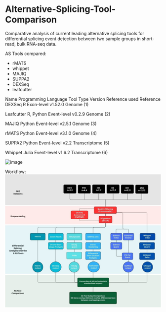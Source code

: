 # Alternative-Splicing-Tool-Comparison
Comparative analysis of current leading alternative splicing tools for differential splicing event detection between two sample groups in short-read, bulk RNA-seq data.

AS Tools compared:
- rMATS
- whippet
- MAJIQ
- SUPPA2
- DEXSeq
- leafcutter

Name	Programming Language	Tool Type	Version	Reference used	Reference
DEXSeq	R	Exon-level	v1.52.0	Genome	(1)

Leafcutter	R, Python	Event-level	v0.2.9	Genome	(2)

MAJIQ	Python	Event-level	v2.5.1	Genome	(3)

rMATS	Python	Event-level	v3.1.0	Genome	(4)

SUPPA2	Python	Event-level	v2.2	Transcriptome	(5)

Whippet	Julia	Event-level	v1.6.2	Transcriptome	(6)

<img width="468" height="266" alt="image" src="https://github.com/user-attachments/assets/6e630b59-29fe-41fe-83bc-fecc42a3cdde" />



Workflow:
![image alt](https://github.com/crheys/Alternative-Splicing-Tool-Comparison/blob/main/workflow.jpg?raw=true)
